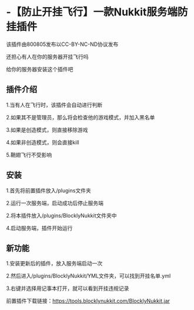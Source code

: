 # -【防止开挂飞行】一款Nukkit服务端防挂插件  
该插件由800805发布以CC-BY-NC-ND协议发布    
  
还担心有人在你的服务器开挂飞行吗    
  
给你的服务器安装这个插件吧    


## 插件介绍

1.当有人在飞行时，该插件会自动进行判断

2.如果其不是管理员，那么将会检查他的游戏模式，并加入黑名单

3.如果是创造模式，则直接移除游戏

4.如果非创造模式，则会直接kill

5.鞘翅飞行不受影响

## 安装

1.首先将前置插件放入/plugins文件夹

2.运行一次服务端，启动成功后停止服务端

2.将本插件放入/plugins/BlocklyNukkit文件夹中

4.启动服务端，插件开始运行

## 新功能

1.安装更新后的插件，放入服务端启动一次

2.然后进入/plugins/BlocklyNukkit/YML文件夹，可以找到开挂名单.yml

3.右键并选择用记事本打开，就可以看到开挂违规记录

前置插件下载链接：https://tools.blocklynukkit.com/BlocklyNukkit.jar
